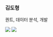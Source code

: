 ### 김도형

퀀트, 데이터 분석, 개발

![](https://komarev.com/ghpvc/?username=joelkim)
![](https://hit.yhype.me/github/profile?user_id=523603)
